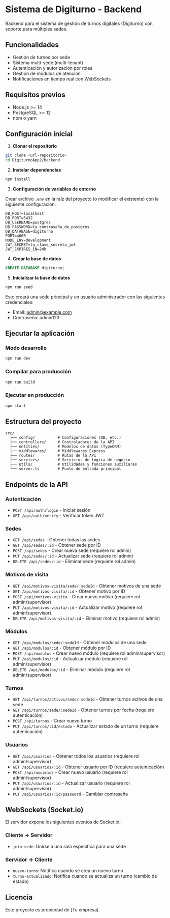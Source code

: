 # Sistema de Digiturno - Backend

Backend para el sistema de gestión de turnos digitales (Digiturno) con soporte para múltiples sedes.

## Funcionalidades

- Gestión de turnos por sede
- Sistema multi-sede (multi-tenant)
- Autenticación y autorización por roles
- Gestión de módulos de atención
- Notificaciones en tiempo real con WebSockets

## Requisitos previos

- Node.js >= 14
- PostgreSQL >= 12
- npm o yarn

## Configuración inicial

1. **Clonar el repositorio**

```bash
git clone <url-repositorio>
cd DigiturnoApp2/backend
```

2. **Instalar dependencias**

```bash
npm install
```

3. **Configuración de variables de entorno**

Crear archivo `.env` en la raíz del proyecto (o modificar el existente) con la siguiente configuración:

```
DB_HOST=localhost
DB_PORT=5432
DB_USERNAME=postgres
DB_PASSWORD=tu_contraseña_de_postgres
DB_DATABASE=digiturno
PORT=4000
NODE_ENV=development
JWT_SECRET=tu_clave_secreta_jwt
JWT_EXPIRES_IN=24h
```

4. **Crear la base de datos**

```sql
CREATE DATABASE digiturno;
```

5. **Inicializar la base de datos**

```bash
npm run seed
```

Esto creará una sede principal y un usuario administrador con las siguientes credenciales:
- Email: admin@example.com
- Contraseña: admin123

## Ejecutar la aplicación

### Modo desarrollo

```bash
npm run dev
```

### Compilar para producción

```bash
npm run build
```

### Ejecutar en producción

```bash
npm start
```

## Estructura del proyecto

```
src/
  ├── config/          # Configuraciones (DB, etc.)
  ├── controllers/     # Controladores de la API
  ├── entities/        # Modelos de datos (TypeORM)
  ├── middlewares/     # Middlewares Express
  ├── routes/          # Rutas de la API
  ├── services/        # Servicios de lógica de negocio
  ├── utils/           # Utilidades y funciones auxiliares
  └── server.ts        # Punto de entrada principal
```

## Endpoints de la API

### Autenticación

- `POST /api/auth/login` - Iniciar sesión
- `GET /api/auth/verify` - Verificar token JWT

### Sedes

- `GET /api/sedes` - Obtener todas las sedes
- `GET /api/sedes/:id` - Obtener sede por ID
- `POST /api/sedes` - Crear nueva sede (requiere rol admin)
- `PUT /api/sedes/:id` - Actualizar sede (requiere rol admin)
- `DELETE /api/sedes/:id` - Eliminar sede (requiere rol admin)

### Motivos de visita

- `GET /api/motivos-visita/sede/:sedeId` - Obtener motivos de una sede
- `GET /api/motivos-visita/:id` - Obtener motivo por ID
- `POST /api/motivos-visita` - Crear nuevo motivo (requiere rol admin/supervisor)
- `PUT /api/motivos-visita/:id` - Actualizar motivo (requiere rol admin/supervisor)
- `DELETE /api/motivos-visita/:id` - Eliminar motivo (requiere rol admin)

### Módulos

- `GET /api/modulos/sede/:sedeId` - Obtener módulos de una sede
- `GET /api/modulos/:id` - Obtener módulo por ID
- `POST /api/modulos` - Crear nuevo módulo (requiere rol admin/supervisor)
- `PUT /api/modulos/:id` - Actualizar módulo (requiere rol admin/supervisor)
- `DELETE /api/modulos/:id` - Eliminar módulo (requiere rol admin/supervisor)

### Turnos

- `GET /api/turnos/activos/sede/:sedeId` - Obtener turnos activos de una sede
- `GET /api/turnos/sede/:sedeId` - Obtener turnos por fecha (requiere autenticación)
- `POST /api/turnos` - Crear nuevo turno
- `PUT /api/turnos/:id/estado` - Actualizar estado de un turno (requiere autenticación)

### Usuarios

- `GET /api/usuarios` - Obtener todos los usuarios (requiere rol admin/supervisor)
- `GET /api/usuarios/:id` - Obtener usuario por ID (requiere autenticación)
- `POST /api/usuarios` - Crear nuevo usuario (requiere rol admin/supervisor)
- `PUT /api/usuarios/:id` - Actualizar usuario (requiere rol admin/supervisor)
- `PUT /api/usuarios/:id/password` - Cambiar contraseña

## WebSockets (Socket.io)

El servidor expone los siguientes eventos de Socket.io:

### Cliente -> Servidor

- `join-sede`: Unirse a una sala específica para una sede

### Servidor -> Cliente

- `nuevo-turno`: Notifica cuando se crea un nuevo turno
- `turno-actualizado`: Notifica cuando se actualiza un turno (cambio de estado)

## Licencia

Este proyecto es propiedad de [Tu empresa].
